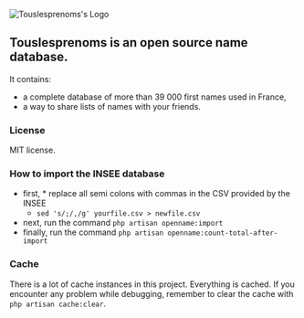 <p align="center">

![Touslesprenoms's Logo](https://github.com/djaiss/bivouac/assets/61099/d47cc206-6306-4711-8050-2417a4c17dd2)

</p>

## Touslesprenoms is an open source name database.

It contains:

- a complete database of more than 39 000 first names used in France,
- a way to share lists of names with your friends.

### License

MIT license.

### How to import the INSEE database

- first, * replace all semi colons with commas in the CSV provided by the INSEE
  * `sed 's/;/,/g' yourfile.csv > newfile.csv`
- next, run the command `php artisan openname:import`
- finally, run the command `php artisan openname:count-total-after-import`

### Cache

There is a lot of cache instances in this project. Everything is cached. If you encounter any problem while debugging, remember to clear the cache with `php artisan cache:clear`.
